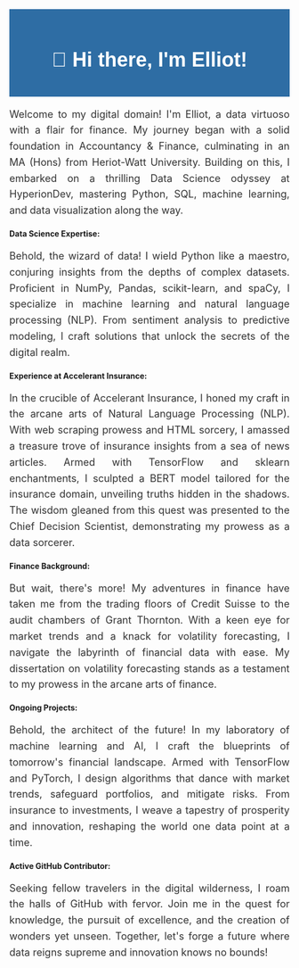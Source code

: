 <!--
**ECollingwoodSmith/ECollingwoodSmith** is a ✨ _special_ ✨ repository because its `README.md` (this file) appears on your GitHub profile.

Here are some ideas to get you started:

- 🔭 I’m currently working on ...
- 🌱 I’m currently learning ...
- 👯 I’m looking to collaborate on ...
- 🤔 I’m looking for help with ...
- 💬 Ask me about ...
- 📫 How to reach me: ...
- 😄 Pronouns: ...
- ⚡ Fun fact: ...
-->

<!-- Welcome Message -->
<div align="center" style="background-color: #2e6da4; padding: 20px;">
  <h1 style="color: #ffffff; font-size: 36px; font-family: 'Arial Black', Gadget, sans-serif;">👋 Hi there, I'm Elliot!</h1>
</div>

<!-- Introduction -->
<p style="text-align: justify; font-size: 18px; line-height: 1.6; color: #333;">Welcome to my digital domain! I'm Elliot, a data virtuoso with a flair for finance. My journey began with a solid foundation in Accountancy & Finance, culminating in an MA (Hons) from Heriot-Watt University. Building on this, I embarked on a thrilling Data Science odyssey at HyperionDev, mastering Python, SQL, machine learning, and data visualization along the way.</p>

**Data Science Expertise:**
<p style="text-align: justify; font-size: 18px; line-height: 1.6; color: #333;">Behold, the wizard of data! I wield Python like a maestro, conjuring insights from the depths of complex datasets. Proficient in NumPy, Pandas, scikit-learn, and spaCy, I specialize in machine learning and natural language processing (NLP). From sentiment analysis to predictive modeling, I craft solutions that unlock the secrets of the digital realm.</p>

**Experience at Accelerant Insurance:**
<p style="text-align: justify; font-size: 18px; line-height: 1.6; color: #333;">In the crucible of Accelerant Insurance, I honed my craft in the arcane arts of Natural Language Processing (NLP). With web scraping prowess and HTML sorcery, I amassed a treasure trove of insurance insights from a sea of news articles. Armed with TensorFlow and sklearn enchantments, I sculpted a BERT model tailored for the insurance domain, unveiling truths hidden in the shadows. The wisdom gleaned from this quest was presented to the Chief Decision Scientist, demonstrating my prowess as a data sorcerer.</p>

**Finance Background:**
<p style="text-align: justify; font-size: 18px; line-height: 1.6; color: #333;">But wait, there's more! My adventures in finance have taken me from the trading floors of Credit Suisse to the audit chambers of Grant Thornton. With a keen eye for market trends and a knack for volatility forecasting, I navigate the labyrinth of financial data with ease. My dissertation on volatility forecasting stands as a testament to my prowess in the arcane arts of finance.</p>

**Ongoing Projects:**
<p style="text-align: justify; font-size: 18px; line-height: 1.6; color: #333;">Behold, the architect of the future! In my laboratory of machine learning and AI, I craft the blueprints of tomorrow's financial landscape. Armed with TensorFlow and PyTorch, I design algorithms that dance with market trends, safeguard portfolios, and mitigate risks. From insurance to investments, I weave a tapestry of prosperity and innovation, reshaping the world one data point at a time.</p>

**Active GitHub Contributor:**
<p style="text-align: justify; font-size: 18px; line-height: 1.6; color: #333;">Seeking fellow travelers in the digital wilderness, I roam the halls of GitHub with fervor. Join me in the quest for knowledge, the pursuit of excellence, and the creation of wonders yet unseen. Together, let's forge a future where data reigns supreme and innovation knows no bounds!</p>

